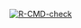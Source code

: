 <!-- badges: start -->
  [![R-CMD-check](https://github.com/qinxia123/knapsack/actions/workflows/R-CMD-check.yaml/badge.svg)](https://github.com/qinxia123/knapsack/actions/workflows/R-CMD-check.yaml)
<!-- badges: end -->
